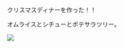 クリスマスディナーを作った！！

オムライスとシチューとポテサラツリー。

![](https://ceshmina-photos.s3.ap-northeast-1.amazonaws.com/medium/201812/20181224-193241.jpg)
